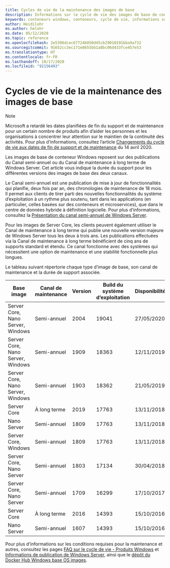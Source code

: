 ```yaml
---
title: Cycles de vie de la maintenance des images de base
description: Informations sur le cycle de vie des images de base de conteneur Windows.
keywords: conteneurs windows, conteneurs, cycle de vie, informations sur la publication, image de base, image de base de conteneur
author: Heidilohr
ms.author: helohr
ms.date: 05/12/2020
ms.topic: reference
ms.openlocfilehash: 2e5396dcec67724b850d45cb29010191bba9a732
ms.sourcegitcommit: 91652cc3ec171e8655bb1a8bc06d433fce457e53
ms.translationtype: HT
ms.contentlocale: fr-FR
ms.lasthandoff: 10/17/2020
ms.locfileid: "92156493"
---
```

# <a name="base-image-servicing-lifecycles"></a>Cycles de vie de la maintenance des images de base

> [!Note]
> Microsoft a retardé les dates planifiées de fin du support et de maintenance pour un certain nombre de produits afin d’aider les personnes et les organisations à concentrer leur attention sur le maintien de la continuité des activités. Pour plus d’informations, consultez l’article [Changements du cycle de vie aux dates de fin de support et de maintenance](https://support.microsoft.com/help/4557164/lifecycle-changes-to-end-of-support-and-servicing-dates) du 14 avril 2020.

Les images de base de conteneur Windows reposent sur des publications du Canal semi-annuel ou du Canal de maintenance à long terme de Windows Server. Cet article vous indique la durée du support pour les différentes versions des images de base des deux canaux.

Le Canal semi-annuel est une publication de mise à jour de fonctionnalités qui planifie, deux fois par an, des chronologies de maintenance de 18 mois. Il permet aux clients de tirer parti des nouvelles fonctionnalités du système d’exploitation à un rythme plus soutenu, tant dans les applications (en particulier, celles basées sur des conteneurs et microservices), que dans le centre de données hybride à définition logicielle. Pour plus d’informations, consultez la [Présentation du canal semi-annuel de Windows Server](/windows-server/get-started/semi-annual-channel-overview).

Pour les images de Server Core, les clients peuvent également utiliser le Canal de maintenance à long terme qui publie une nouvelle version majeure de Windows Server tous les deux à trois ans. Les publications effectuées via la Canal de maintenance à long terme bénéficient de cinq ans de supports standard et étendu. Ce canal fonctionne avec des systèmes qui nécessitent une option de maintenance et une stabilité fonctionnelle plus longues.

Le tableau suivant répertorie chaque type d’image de base, son canal de maintenance et la durée de support associée.

|Base image                       |Canal de maintenance|Version|Build du système d’exploitation|Disponibilité|Date de fin du support standard|Date de support étendue|
|---------------------------------|-----------------|-------|--------|------------|---------------------------|---------------------|
|Server Core, Nano Server, Windows|Semi-annuel      |2004   |19041   |27/05/2020  |14/12/2021                 |NON APPLICABLE                  |
|Server Core, Nano Server, Windows|Semi-annuel      |1909   |18363   |12/11/2019  |11/05/2021                 |NON APPLICABLE                  |
|Server Core, Nano Server, Windows|Semi-annuel      |1903   |18362   |21/05/2019  |08/12/2020                 |NON APPLICABLE                  |
|Server Core                      |À long terme        |2019   |17763   |13/11/2018  |09/01/2024                 |09/01/2029           |
|Nano Server                      |Semi-annuel      |1809   |17763   |13/11/2018  |09/01/2024                 |NON APPLICABLE                  |
|Server Core, Windows             |Semi-annuel      |1809   |17763   |13/11/2018  |10/11/2020                 |NON APPLICABLE                  |
|Server Core, Nano Server         |Semi-annuel      |1803   |17134   |30/04/2018  |12/11/2019                 |NON APPLICABLE                  |
|Server Core, Nano Server         |Semi-annuel      |1709   |16299   |17/10/2017  |09/04/2019                 |NON APPLICABLE                  |
|Server Core                      |À long terme        |2016   |14393   |15/10/2016  |11/01/2022                 |11/01/2027           |
|Nano Server                      |Semi-annuel      |1607   |14393   |15/10/2016  |10/09/2018                 |NON APPLICABLE                  |

Pour plus d’informations sur les conditions requises pour la maintenance et autres, consultez les pages [FAQ sur le cycle de vie - Produits Windows](https://support.microsoft.com/help/18581/lifecycle-faq-windows-products) et [Informations de publication de Windows Server](/windows-server/get-started/windows-server-release-info), ainsi que le [dépôt du Docker Hub Windows base OS images](https://hub.docker.com/_/microsoft-windows-base-os-images).
